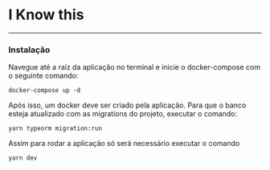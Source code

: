 # I Know this

----

### Instalação

Navegue até a raíz da aplicação no terminal e inicie o docker-compose com o seguinte comando:

```
docker-compose up -d
```

Após isso, um docker deve ser criado pela aplicação. Para que o banco esteja atualizado com as migrations do projeto, executar o comando: 

```
yarn typeorm migration:run
```

Assim para rodar a aplicação só será necessário executar o comando 

```
yarn dev
```